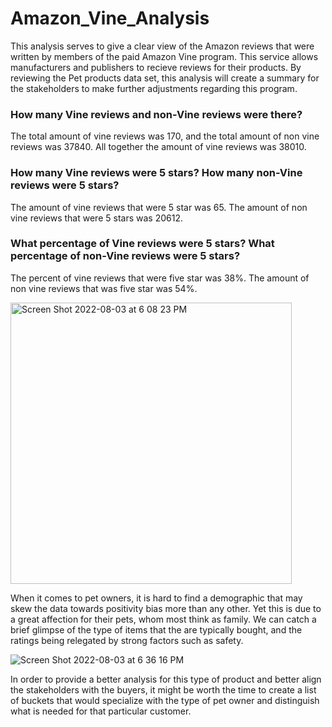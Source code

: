 # Amazon_Vine_Analysis

This analysis serves to give a clear view of the Amazon reviews that were written by members of the paid Amazon Vine program. This service allows manufacturers and publishers to recieve reviews for their products. By reviewing the Pet products data set, this analysis will create a summary for the stakeholders to make further adjustments regarding this program.

### How many Vine reviews and non-Vine reviews were there?

The total amount of vine reviews was 170, and the total amount of non vine reviews was 37840. All together the amount of vine reviews was 38010.


### How many Vine reviews were 5 stars? How many non-Vine reviews were 5 stars?

The amount of vine reviews that were 5 star was 65. The amount of non vine reviews that were 5 stars was 20612.

### What percentage of Vine reviews were 5 stars? What percentage of non-Vine reviews were 5 stars?
The percent of vine reviews that were five star was 38%. The amount of non vine reviews that was five star was 54%.

<img width="450" alt="Screen Shot 2022-08-03 at 6 08 23 PM" src="https://user-images.githubusercontent.com/100393032/182742503-d6c853b7-97c5-47a9-8f36-61911b24f45c.png">

When it comes to pet owners, it is hard to find a demographic that may skew the data towards positivity bias more than any other. Yet this is due to a great affection for their pets, whom most think as family. We can catch a brief glimpse of the type of items that the are typically bought, and the ratings being relegated by strong factors such as safety.

![Screen Shot 2022-08-03 at 6 36 16 PM](https://user-images.githubusercontent.com/100393032/182744305-361a1f57-425f-4e9c-89b6-cb2a5c8ccf19.png)

In order to provide a better analysis for this type of product and better align the stakeholders with the buyers, it might be worth the time to create a list of buckets that would specialize with the type of pet owner and distinguish what is needed for that particular customer. 
